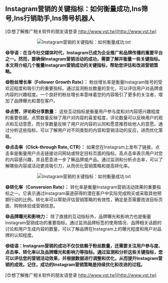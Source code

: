 ## **Instagram营销的关键指标：如何衡量成功,Ins筛号,Ins行销助手,Ins筛号机器人**

[😍想了解推广相关软件的朋友请登录 http://www.vst.tw](http://www.vst.tw)

 <center><img src="https://vst.tw/MP4/tuiguang/png/7.png" alt="Instagram营销的关键指标：如何衡量成功.txt"></center>

**😄导语：在当今社交媒体时代，Instagram已成为企业推广和品牌传播的重要平台之一。然而，要确保Instagram营销活动的成功，需要了解并衡量一些关键指标。本文将介绍几个衡量Instagram营销成功的关键指标，帮助您评估和改进营销策略。**

**😄粉丝增长率（Follower Growth Rate）：**
粉丝增长率是衡量Instagram账号的受欢迎程度和吸引力的重要指标。通过监测粉丝数量的变化，可以评估用户对品牌或内容的兴趣程度。一个良好的粉丝增长率意味着您的内容吸引了更多的关注者，增加了品牌曝光和潜在客户。

**😄点赞、评论和分享数量：**
这些互动指标是衡量用户参与度和对内容感兴趣程度的重要依据。点赞数量反映了用户对内容的喜爱程度，评论数量可以反映用户的观点和互动意愿，而分享数量反映了用户对内容的认同和愿意推荐给他人的意愿。通过分析这些指标，可以了解用户对不同类型的内容和营销活动的反应，进而优化策略。

**😄点击率（Click-through Rate, CTR）：**
如果您在Instagram上发布了链接，点击率是衡量用户点击链接访问网站或特定目标页面的指标。高点击率表示用户对您的内容感兴趣，并且愿意进一步了解品牌或产品。通过监测和分析点击率，可以了解哪些内容或活动更具吸引力，从而优化营销策略和提高转化率。

 <center><img src="https://vst.tw/MP4/tuiguang/png/5.png" alt="Instagram营销的关键指标：如何衡量成功.txt"></center>

**😄转化率（Conversion Rate）：**
转化率是衡量Instagram营销活动效果的重要指标之一。它表示通过Instagram渠道获得的潜在客户中实际完成购买或采取其他预期行动的比例。转化率可以帮助评估营销策略的有效性，确定是否需要改进目标页面、购物体验或营销信息。

**😄品牌曝光和影响力：**
除了直接的互动指标外，品牌曝光和影响力也是衡量Instagram营销成功的重要指标。通过监测品牌标签的使用情况、品牌相关话题的讨论和用户生成内容的数量，可以了解品牌在Instagram上的曝光程度和用户对品牌的认知程度。

**😄结语：Instagram营销的成功不仅仅依赖于粉丝数量，还需要关注用户参与度、点击率、转化率以及品牌曝光和影响力等指标。通过监测和分析这些关键指标，您可以评估您的营销活动效果，并根据数据进行调整和优化，从而提升Instagram营销的成效。记住，成功的Instagram营销策略是持续优化和改进的过程。**

[😍想了解推广相关软件的朋友请登录 http://www.vst.tw](http://www.vst.tw)




